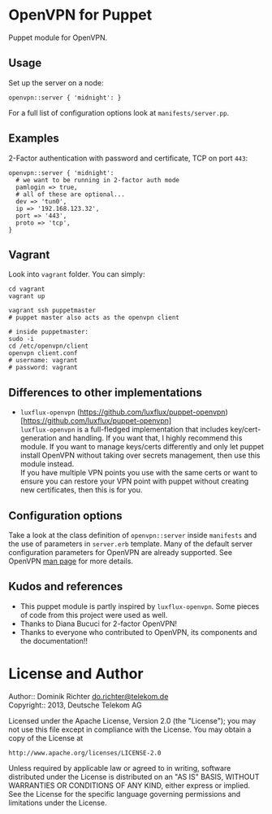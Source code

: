 # OpenVPN for Puppet

Puppet module for OpenVPN.

## Usage

Set up the server on a node:

    openvpn::server { 'midnight': }

For a full list of configuration options look at `manifests/server.pp`.

## Examples

2-Factor authentication with password and certificate, TCP on port `443`:

    openvpn::server { 'midnight':
      # we want to be running in 2-factor auth mode
      pamlogin => true,
      # all of these are optional...
      dev => 'tun0',
      ip => '192.168.123.32',
      port => '443',
      proto => 'tcp',
    }

## Vagrant

Look into `vagrant` folder. You can simply:

    cd vagrant
    vagrant up

    vagrant ssh puppetmaster
    # puppet master also acts as the openvpn client

    # inside puppetmaster:
    sudo -i
    cd /etc/openvpn/client
    openvpn client.conf
    # username: vagrant
    # password: vagrant


## Differences to other implementations

* `luxflux-openvpn` (https://github.com/luxflux/puppet-openvpn)[https://github.com/luxflux/puppet-openvpn]  
  `luxflux-openvpn` is a full-fledged implementation that includes key/cert-generation and handling. If you want that, I highly recommend this module. If you want to manage keys/certs differently and only let puppet install OpenVPN without taking over secrets management, then use this module instead.  
  If you have multiple VPN points you use with the same certs or want to ensure you can restore your VPN point with puppet without creating new certificates, then this is for you.

## Configuration options

Take a look at the class definition of `openvpn::server` inside `manifests` and the use of parameters in `server.erb` template. Many of the default server configuration parameters for OpenVPN are already supported. See OpenVPN [man page](http://openvpn.net/index.php/open-source/documentation/manuals/65-openvpn-20x-manpage.html "OpenVPN man page") for more details.

## Kudos and references

* This puppet module is partly inspired by `luxflux-openvpn`. Some pieces of code from this project were used as well.
* Thanks to Diana Bucuci for 2-factor OpenVPN!
* Thanks to everyone who contributed to OpenVPN, its components and the documentation!!

# License and Author

Author:: Dominik Richter <do.richter@telekom.de>  
Copyright:: 2013, Deutsche Telekom AG

Licensed under the Apache License, Version 2.0 (the "License");
you may not use this file except in compliance with the License.
You may obtain a copy of the License at

    http://www.apache.org/licenses/LICENSE-2.0

Unless required by applicable law or agreed to in writing, software
distributed under the License is distributed on an "AS IS" BASIS,
WITHOUT WARRANTIES OR CONDITIONS OF ANY KIND, either express or implied.
See the License for the specific language governing permissions and
limitations under the License.

